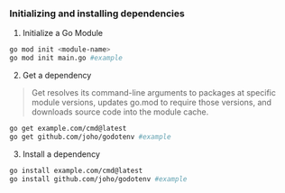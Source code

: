 ### **Initializing and installing dependencies**
1. Initialize a Go Module
```bash
go mod init <module-name>
go mod init main.go #example
```
2. Get a dependency
>Get resolves its command-line arguments to packages at specific module versions,
>updates go.mod to require those versions, and downloads source code into the
>module cache.
```bash
go get example.com/cmd@latest
go get github.com/joho/godotenv #example
```
3. Install a dependency
```bash
go install example.com/cmd@latest
go install github.com/joho/godotenv #example
```


